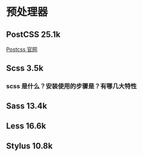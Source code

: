 # 预处理器





## PostCSS  25.1k

[Postcss 官网](https://postcss.org/)


## Scss 3.5k

### scss 是什么？安装使用的步骤是？有哪几大特性

## Sass 13.4k

## Less 16.6k


## Stylus 10.8k